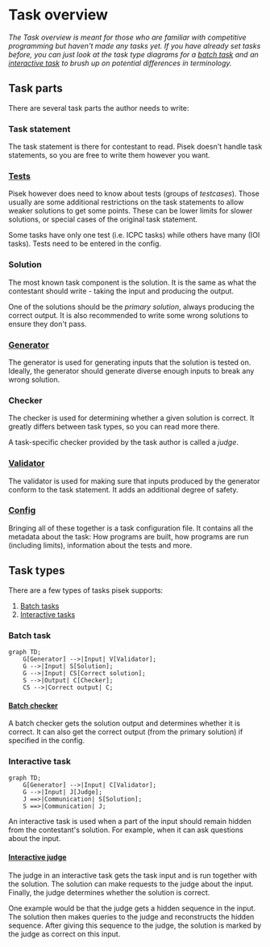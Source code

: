 # Task overview
*The Task overview is meant for those who are familiar with competitive programming but haven't made any tasks yet.
If you have already set tasks before, you can just look at the task type diagrams
for a [batch task](#batch-task) and an [interactive task](#interactive-task)
to brush up on potential differences in terminology.*

## Task parts

There are several task parts the author needs to write:

### Task statement

The task statement is there for contestant to read.
Pisek doesn't handle task statements, so you are free to write them however you want.

### [Tests](./task-parts/tests.md)

Pisek however does need to know about tests (groups of *testcases*). Those usually are
some additional restrictions on the task statements to allow weaker solutions to get some points.
These can be lower limits for slower solutions, or special cases of the original task statement.

Some tasks have only one test (i.e. ICPC tasks) while others have many (IOI tasks).
Tests need to be entered in the config.

### Solution

The most known task component is the solution.
It is the same as what the contestant should write - taking the input and producing the output.

One of the solutions should be the *primary solution*, always producing the correct output.
It is also recommended to write some wrong solutions to ensure they don't pass.

### [Generator](./task-parts/generator.md)

The generator is used for generating inputs that the solution is tested on.
Ideally, the generator should generate diverse enough inputs to break any wrong solution.

### Checker

The checker is used for determining whether a given solution is correct.
It greatly differs between task types, so you can read more there.

A task-specific checker provided by the task author is called a *judge*.

### [Validator](./task-parts/validator.md)

The validator is used for making sure that inputs produced by the generator
conform to the task statement. It adds an additional degree of safety.

### [Config](./config-docs.md)

Bringing all of these together is a task configuration file. It contains all
the metadata about the task: How programs are built, how programs are run (including limits),
information about the tests and more.

## Task types

There are a few types of tasks pisek supports:

1. [Batch tasks](#batch-task)
2. [Interactive tasks](#interactive-task)

### Batch task

```mermaid
graph TD;
    G[Generator] -->|Input| V[Validator];
    G -->|Input| S[Solution];
    G -->|Input| CS[Correct solution];
    S -->|Output| C[Checker];
    CS -->|Correct output| C;
```

#### [Batch checker](./task-parts/batch-checker.md)

A batch checker gets the solution output and determines whether it is correct.
It can also get the correct output (from the primary solution) if specified in the config.

### Interactive task

```mermaid
graph TD;
    G[Generator] -->|Input| C[Validator];
    G -->|Input| J[Judge];
    J ==>|Communication| S[Solution];
    S ==>|Communication| J;
```

An interactive task is used when a part of the input should remain hidden
from the contestant's solution. For example, when it can ask questions about the input.

#### [Interactive judge](./task-parts/interactive-judge.md)

The judge in an interactive task gets the task input and is run together with the solution.
The solution can make requests to the judge about the input. Finally, the judge determines
whether the solution is correct.

One example would be that the judge gets a hidden sequence in the input.
The solution then makes queries to the judge and reconstructs the hidden sequence.
After giving this sequence to the judge, the solution is marked by the judge
as correct on this input.
